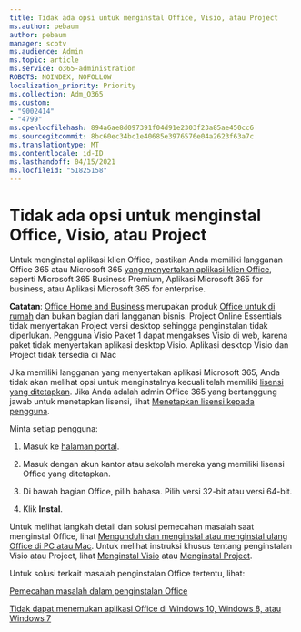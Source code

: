 ```yaml
---
title: Tidak ada opsi untuk menginstal Office, Visio, atau Project
ms.author: pebaum
author: pebaum
manager: scotv
ms.audience: Admin
ms.topic: article
ms.service: o365-administration
ROBOTS: NOINDEX, NOFOLLOW
localization_priority: Priority
ms.collection: Adm_O365
ms.custom:
- "9002414"
- "4799"
ms.openlocfilehash: 894a6ae8d097391f04d91e2303f23a85ae450cc6
ms.sourcegitcommit: 8bc60ec34bc1e40685e3976576e04a2623f63a7c
ms.translationtype: MT
ms.contentlocale: id-ID
ms.lasthandoff: 04/15/2021
ms.locfileid: "51825158"
---
```

# <a name="no-option-to-install-office-visio-or-project"></a>Tidak ada opsi untuk menginstal Office, Visio, atau Project

Untuk menginstal aplikasi klien Office, pastikan Anda memiliki langganan Office 365 atau Microsoft 365 [yang menyertakan aplikasi klien Office](https://support.office.com/article/office-for-home-and-office-for-business-plans-28cbc8cf-1332-4f04-9123-9b660abb629e), seperti Microsoft 365 Business Premium, Aplikasi Microsoft 365 for business, atau Aplikasi Microsoft 365 for enterprise.

**Catatan**: [Office Home and Business](https://support.microsoft.com/office/office-for-home-and-office-for-business-plans-28cbc8cf-1332-4f04-9123-9b660abb629e) merupakan produk [Office untuk di rumah](https://support.office.com/article/28cbc8cf-1332-4f04-9123-9b660abb629e?wt.mc_id=Alchemy_ClientDIA) dan bukan bagian dari langganan bisnis. Project Online Essentials tidak menyertakan Project versi desktop sehingga penginstalan tidak diperlukan. Pengguna Visio Paket 1 dapat mengakses Visio di web, karena paket tidak menyertakan aplikasi desktop Visio. Aplikasi desktop Visio dan Project tidak tersedia di Mac

Jika memiliki langganan yang menyertakan aplikasi Microsoft 365, Anda tidak akan melihat opsi untuk menginstalnya kecuali telah memiliki [lisensi yang ditetapkan](https://support.office.com/article/what-office-365-business-product-or-license-do-i-have-f8ab5e25-bf3f-4a47-b264-174b1ee925fd?wt.mc_id=scl_installoffice_home). Jika Anda adalah admin Office 365 yang bertanggung jawab untuk menetapkan lisensi, lihat [Menetapkan lisensi kepada pengguna](https://support.office.com/article/assign-licenses-to-users-in-office-365-for-business-997596b5-4173-4627-b915-36abac6786dc?wt.mc_id=scl_installoffice_home).


Minta setiap pengguna:

1. Masuk ke [halaman portal](https://portal.office.com/OLS/MySoftware.aspx).

2. Masuk dengan akun kantor atau sekolah mereka yang memiliki lisensi Office yang ditetapkan.

3. Di bawah bagian Office, pilih bahasa. Pilih versi 32-bit atau versi 64-bit.

4. Klik **Instal**.

Untuk melihat langkah detail dan solusi pemecahan masalah saat menginstal Office, lihat [Mengunduh dan menginstal atau menginstal ulang Office di PC atau Mac](https://support.office.com/article/4414eaaf-0478-48be-9c42-23adc4716658?wt.mc_id=Alchemy_ClientDIA). Untuk melihat instruksi khusus tentang penginstalan Visio atau Project, lihat [Menginstal Visio](https://support.office.com/article/f98f21e3-aa02-4827-9167-ddab5b025710) atau [Menginstal Project](https://support.office.com/article/7059249b-d9fe-4d61-ab96-5c5bf435f281).

Untuk solusi terkait masalah penginstalan Office tertentu, lihat:

[Pemecahan masalah dalam penginstalan Office](https://support.office.com/article/35ff2def-e0b2-4dac-9784-4cf212c1f6c2#BKMK_ErrorMessages)

[Tidak dapat menemukan aplikasi Office di Windows 10, Windows 8, atau Windows 7](https://support.office.com/article/can-t-find-office-applications-in-windows-10-windows-8-or-windows-7-907ce545-6ae8-459b-8d9d-de6764a635d6)
